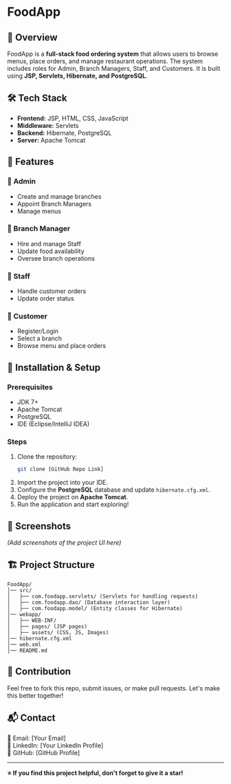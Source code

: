 # FoodApp

## 📌 Overview
FoodApp is a **full-stack food ordering system** that allows users to browse menus, place orders, and manage restaurant operations. The system includes roles for Admin, Branch Managers, Staff, and Customers. It is built using **JSP, Servlets, Hibernate, and PostgreSQL**.

## 🛠️ Tech Stack
- **Frontend:** JSP, HTML, CSS, JavaScript
- **Middleware:** Servlets
- **Backend:** Hibernate, PostgreSQL
- **Server:** Apache Tomcat

## 🎯 Features
### 🔹 Admin
- Create and manage branches
- Appoint Branch Managers
- Manage menus

### 🔹 Branch Manager
- Hire and manage Staff
- Update food availability
- Oversee branch operations

### 🔹 Staff
- Handle customer orders
- Update order status

### 🔹 Customer
- Register/Login
- Select a branch
- Browse menu and place orders

## 🚀 Installation & Setup
### Prerequisites
- JDK 7+
- Apache Tomcat
- PostgreSQL
- IDE (Eclipse/IntelliJ IDEA)

### Steps
1. Clone the repository:
   ```sh
   git clone [GitHub Repo Link]
   ```
2. Import the project into your IDE.
3. Configure the **PostgreSQL** database and update `hibernate.cfg.xml`.
4. Deploy the project on **Apache Tomcat**.
5. Run the application and start exploring!

## 📸 Screenshots
*(Add screenshots of the project UI here)*

## 🏗️ Project Structure
```
FoodApp/
│── src/
│   ├── com.foodapp.servlets/ (Servlets for handling requests)
│   ├── com.foodapp.dao/ (Database interaction layer)
│   ├── com.foodapp.model/ (Entity classes for Hibernate)
│── webapp/
│   ├── WEB-INF/
│   ├── pages/ (JSP pages)
│   ├── assets/ (CSS, JS, Images)
│── hibernate.cfg.xml
│── web.xml
│── README.md
```

## 🤝 Contribution
Feel free to fork this repo, submit issues, or make pull requests. Let's make this better together!

## 📬 Contact
📧 Email: [Your Email]  
🔗 LinkedIn: [Your LinkedIn Profile]  
📂 GitHub: [GitHub Profile]  

---
**⭐ If you find this project helpful, don't forget to give it a star!**
